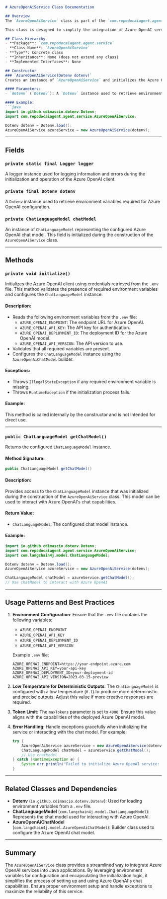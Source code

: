 ```markdown
# AzureOpenAiService Class Documentation

## Overview
The `AzureOpenAiService` class is part of the `com.repodocaiagent.agent.service` package and serves as a service for configuring and providing access to Azure OpenAI's Large Language Models (LLMs). It initializes the Azure OpenAI client using credentials stored in a `.env` file and provides access to a configured `ChatLanguageModel` instance for interacting with Azure OpenAI.

This class is designed to simplify the integration of Azure OpenAI services into Java applications by abstracting the initialization and configuration process.

## Class Hierarchy
- **Package**: `com.repodocaiagent.agent.service`
- **Class Name**: `AzureOpenAiService`
- **Type**: Concrete class
- **Inheritance**: None (does not extend any class)
- **Implemented Interfaces**: None

## Constructor
### `AzureOpenAiService(Dotenv dotenv)`
Creates an instance of `AzureOpenAiService` and initializes the Azure OpenAI client using the provided `Dotenv` instance.

#### Parameters:
- `dotenv` (`Dotenv`): A `Dotenv` instance used to retrieve environment variables for Azure OpenAI configuration.

#### Example:
```java
import io.github.cdimascio.dotenv.Dotenv;
import com.repodocaiagent.agent.service.AzureOpenAiService;

Dotenv dotenv = Dotenv.load();
AzureOpenAiService azureService = new AzureOpenAiService(dotenv);
```

---

## Fields
### `private static final Logger logger`
A logger instance used for logging information and errors during the initialization and operation of the Azure OpenAI client.

### `private final Dotenv dotenv`
A `Dotenv` instance used to retrieve environment variables required for Azure OpenAI configuration.

### `private ChatLanguageModel chatModel`
An instance of `ChatLanguageModel` representing the configured Azure OpenAI chat model. This field is initialized during the construction of the `AzureOpenAiService` class.

---

## Methods

### `private void initialize()`
Initializes the Azure OpenAI client using credentials retrieved from the `.env` file. This method validates the presence of required environment variables and configures the `ChatLanguageModel` instance.

#### Description:
- Reads the following environment variables from the `.env` file:
  - `AZURE_OPENAI_ENDPOINT`: The endpoint URL for Azure OpenAI.
  - `AZURE_OPENAI_API_KEY`: The API key for authentication.
  - `AZURE_OPENAI_DEPLOYMENT_ID`: The deployment ID for the Azure OpenAI model.
  - `AZURE_OPENAI_API_VERSION`: The API version to use.
- Validates that all required variables are present.
- Configures the `ChatLanguageModel` instance using the `AzureOpenAiChatModel` builder.

#### Exceptions:
- Throws `IllegalStateException` if any required environment variable is missing.
- Throws `RuntimeException` if the initialization process fails.

#### Example:
This method is called internally by the constructor and is not intended for direct use.

---

### `public ChatLanguageModel getChatModel()`
Returns the configured `ChatLanguageModel` instance.

#### Method Signature:
```java
public ChatLanguageModel getChatModel()
```

#### Description:
Provides access to the `ChatLanguageModel` instance that was initialized during the construction of the `AzureOpenAiService` class. This model can be used to interact with Azure OpenAI's chat capabilities.

#### Return Value:
- `ChatLanguageModel`: The configured chat model instance.

#### Example:
```java
import io.github.cdimascio.dotenv.Dotenv;
import com.repodocaiagent.agent.service.AzureOpenAiService;
import com.langchain4j.model.ChatLanguageModel;

Dotenv dotenv = Dotenv.load();
AzureOpenAiService azureService = new AzureOpenAiService(dotenv);

ChatLanguageModel chatModel = azureService.getChatModel();
// Use chatModel to interact with Azure OpenAI
```

---

## Usage Patterns and Best Practices
1. **Environment Configuration**:
   Ensure that the `.env` file contains the following variables:
   - `AZURE_OPENAI_ENDPOINT`
   - `AZURE_OPENAI_API_KEY`
   - `AZURE_OPENAI_DEPLOYMENT_ID`
   - `AZURE_OPENAI_API_VERSION`

   Example `.env` file:
   ```
   AZURE_OPENAI_ENDPOINT=https://your-endpoint.azure.com
   AZURE_OPENAI_API_KEY=your-api-key
   AZURE_OPENAI_DEPLOYMENT_ID=your-deployment-id
   AZURE_OPENAI_API_VERSION=2023-03-15-preview
   ```

2. **Low Temperature for Deterministic Outputs**:
   The `ChatLanguageModel` is configured with a low temperature (`0.1`) to produce more deterministic and precise outputs. Adjust this value if more creative responses are required.

3. **Token Limit**:
   The `maxTokens` parameter is set to `4000`. Ensure this value aligns with the capabilities of the deployed Azure OpenAI model.

4. **Error Handling**:
   Handle exceptions gracefully when initializing the service or interacting with the chat model. For example:
   ```java
   try {
       AzureOpenAiService azureService = new AzureOpenAiService(dotenv);
       ChatLanguageModel chatModel = azureService.getChatModel();
       // Use chatModel
   } catch (RuntimeException e) {
       System.err.println("Failed to initialize Azure OpenAI service: " + e.getMessage());
   }
   ```

---

## Related Classes and Dependencies
- **Dotenv** (`io.github.cdimascio.dotenv.Dotenv`): Used for loading environment variables from a `.env` file.
- **ChatLanguageModel** (`com.langchain4j.model.ChatLanguageModel`): Represents the chat model used for interacting with Azure OpenAI.
- **AzureOpenAiChatModel** (`com.langchain4j.model.AzureOpenAiChatModel`): Builder class used to configure the Azure OpenAI chat model.

---

## Summary
The `AzureOpenAiService` class provides a streamlined way to integrate Azure OpenAI services into Java applications. By leveraging environment variables for configuration and encapsulating the initialization logic, it simplifies the process of setting up and using Azure OpenAI's chat capabilities. Ensure proper environment setup and handle exceptions to maximize the reliability of this service.
```